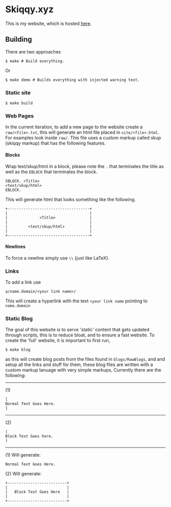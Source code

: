 # Skiqqy.xyz
This is my website, which is hosted [here](https://skiqqy.xyz).

## Building
There are two approaches
````
$ make # Build everything.
````
Or
````
$ make demo # Builds everything with injected warning text.
````

### Static site
````
$ make build
````

### Web Pages
In the current iteration, to add a new page to the website create a `raw/<file>.txt`, this will generate an html file placed in `site/<file>.html`. For examples look inside `raw/`.
This file uses a custom markup called skup (skiqqy markup) that has the following features.

#### Blocks
Wrap text/skup/html in a block, please note the `.` that terminates the title as well as the `EBLOCK` that terminates the block.
```
SBLOCK. <Title>
<text/skup/html>
EBLOCK.
```
This will generate html that looks something like the following.
```
+------------------------------------+
|                                    |
|              <Title>               |
|                                    |
|         <text/skup/html>           |
|                                    |
+------------------------------------+
```

#### Newlines
To force a newline simply use `\\` (just like LaTeX).

### Links
To add a link use
```
a/name.domain/<your link name>/
```
This will create a hyperlink with the text `<your link name` pointing to
`name.domain`

### Static Blog
The goal of this website is to serve 'static' content that gets updated
through scripts, this is to reduce bloat, and to ensure a fast website.
To create the 'full' website, it is important to first run,
````
$ make blog
````
as this will create blog posts from the files found in `blogs/RawBlogs`, and
and setup all the links and stuff for them, these blog files are written
with a custom markup lanuage with very simple markups, Currently there are the
following:

---

(1)
````
[
Normal Text Goes Here.
]
````

---

(2)
````
(
Block Text Goes here.
)
````

---

(1) Will generate:
````
Normal Text Goes Here.
````

(2) Will generate:
````
+--------------------------+
|                          |
|   Block Text Goes Here   |
|                          |
+--------------------------+
````
